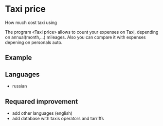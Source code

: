 # Taxi price
How much cost taxi using

The program «Taxi price» allows to count your expenses on Taxi, depending on annual(month,...) mileages.
Also you can compare it with expenses depening on personals auto.

## Example

## Languages
* russian


## Requared improvement
* add other languages (english)
* add database with taxis operators and tarriffs
